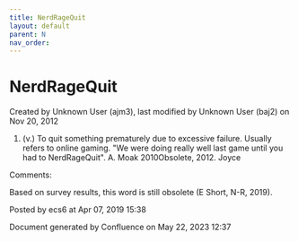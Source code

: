 ```yaml
---
title: NerdRageQuit
layout: default
parent: N
nav_order:
---
```


# NerdRageQuit

Created by  Unknown User (ajm3), last modified by  Unknown User (baj2) on Nov 20, 2012

1. (v.) To quit something prematurely due to excessive failure. Usually refers to online gaming. &quot;We were doing really well last game until you had to NerdRageQuit&quot;. A. Moak 2010Obsolete, 2012. Joyce

Comments:

Based on survey results, this word is still obsolete (E Short, N-R, 2019). 

Posted by ecs6 at Apr 07, 2019 15:38

Document generated by Confluence on May 22, 2023 12:37


